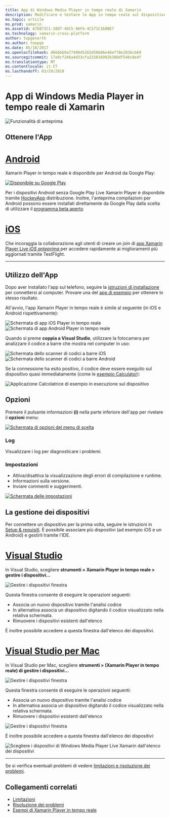 ```yaml
---
title: App di Windows Media Player in tempo reale di Xamarin
description: Modificare e testare le App in tempo reale sul dispositivo iOS o Android
ms.topic: article
ms.prod: xamarin
ms.assetid: A7EB73C1-38D7-46C5-9AF6-4C571C168BE7
ms.technology: xamarin-cross-platform
author: topgenorth
ms.author: toopge
ms.date: 05/10/2017
ms.openlocfilehash: d666bb9a7749845265d50b86e46ef78e2036cb69
ms.sourcegitcommit: 17a9cf246a4d33cfa232016992b308df540c8e4f
ms.translationtype: MT
ms.contentlocale: it-IT
ms.lasthandoff: 03/29/2018
---
```

# <a name="xamarin-live-player-app"></a>App di Windows Media Player in tempo reale di Xamarin

![Funzionalità di anteprima](~/media/shared/preview.png)

## <a name="get-the-app"></a>Ottenere l'App

# <a name="androidtabandroid"></a>[Android](#tab/android)

Xamarin Player in tempo reale è disponibile per Android da Google Play:

[ ![Disponibile su Google Play](images/google-play-badge.png)](https://play.google.com/store/apps/details?id=com.xamarin.live)

Per i dispositivi Android senza Google Play Live Xamarin Player è disponibile tramite [HockeyApp](https://aka.ms/xlp-hockeyapp) distribuzione. Inoltre, l'anteprima compilazioni per Android possono essere installati direttamente da Google Play dalla scelta di utilizzare il [programma beta aperto](https://play.google.com/apps/testing/com.xamarin.live)

# <a name="iostabios"></a>[iOS](#tab/ios)

Che incoraggia la collaborazione agli utenti di creare un join di [app Xamarin Player Live _iOS anteprima_ ](https://aka.ms/liveplayeralpha) per accedere rapidamente ai miglioramenti più aggiornati tramite TestFlight.

-----

## <a name="using-the-app"></a>Utilizzo dell'App

Dopo aver installato l'app sul telefono, seguire la [istruzioni di installazione](~/tools/live-player/install.md) per connettersi al computer. Provare una del [app di esempio](~/tools/live-player/samples.md) per ottenere lo stesso risultato.

All'avvio, l'app Xamarin Player in tempo reale è simile al seguente (in iOS e Android rispettivamente):

![Schermata di app iOS Player in tempo reale](player-images/app-iphone-sml.png) ![Schermata di app Android Player in tempo reale](player-images/app-android-sml.png)

Quando si preme **coppia a Visual Studio**, utilizzare la fotocamera per analizzare il codice a barre che mostra nel computer in uso:

![Schermata dello scanner di codici a barre iOS](player-images/scan-iphone-sml.png) ![Schermata dello scanner di codici a barre Android](player-images/scan-android-sml.png)

Se la connessione ha esito positivo, il codice deve essere eseguito sul dispositivo quasi immediatamente (come le [esempio Calculator](https://developer.xamarin.com/samples/mobile/LivePlayer/BasicCalculator)):

![Applicazione Calcolatrice di esempio in esecuzione sul dispositivo](player-images/basic-calculator-iphone-sml.png)

## <a name="options"></a>Opzioni

Premere il pulsante informazioni **(i)** nella parte inferiore dell'app per rivelare il **opzioni** menu:

[ ![Schermata di opzioni del menu di scelta](player-images/options-sml.png)](player-images/options.png#lightbox)

### <a name="logs"></a>Log

Visualizzare i log per diagnosticare i problemi.

### <a name="settings"></a>Impostazioni

* Attiva/disattiva la visualizzazione degli errori di compilazione e runtime.
* Informazioni sulla versione.
* Inviare commenti e suggerimenti.

[ ![Schermata delle impostazioni](player-images/settings-sml.png)](player-images/settings.png#lightbox)

## <a name="managing-devices"></a>La gestione dei dispositivi

Per connettere un dispositivo per la prima volta, seguire le istruzioni in [Setup & requisiti](~/tools/live-player/install.md). È possibile associare più dispositivi (ad esempio iOS e un Android) e gestirli tramite l'IDE.

# <a name="visual-studiotabwindows"></a>[Visual Studio](#tab/windows)

In Visual Studio, scegliere **strumenti > Xamarin Player in tempo reale > gestire i dispositivi...**

![Gestire i dispositivi finestra](player-images/manage-tools-menu-vs.png)

Questa finestra consente di eseguire le operazioni seguenti:

- Associa un nuovo dispositivo tramite l'analisi codice
- In alternativa associa un dispositivo digitando il codice visualizzato nella relativa schermata.
- Rimuovere i dispositivi esistenti dall'elenco

È inoltre possibile accedere a questa finestra dall'elenco dei dispositivi.

# <a name="visual-studio-for-mactabmacos"></a>[Visual Studio per Mac](#tab/macos)

In Visual Studio per Mac, scegliere **strumenti > (Xamarin Player in tempo reale) di gestire i dispositivi...**

![Gestire i dispositivi finestra](player-images/manage-tools-menu.png)

Questa finestra consente di eseguire le operazioni seguenti:

- Associa un nuovo dispositivo tramite l'analisi codice
- In alternativa associa un dispositivo digitando il codice visualizzato nella relativa schermata.
- Rimuovere i dispositivi esistenti dall'elenco

![Gestire i dispositivi finestra](player-images/manage.png)

È inoltre possibile accedere a questa finestra dall'elenco dei dispositivi:

![Scegliere i dispositivi di Windows Media Player Live Xamarin dall'elenco dei dispositivi](player-images/manage-device-menu.png)

-----

Se si verifica eventuali problemi di vedere [limitazioni e risoluzione dei problemi](~/tools/live-player/troubleshooting.md).


## <a name="related-links"></a>Collegamenti correlati

- [Limitazioni](~/tools/live-player/limitations.md)
- [Risoluzione dei problemi](~/tools/live-player/troubleshooting.md)
- [Esempi di Xamarin Player in tempo reale](~/tools/livehttps://developer.xamarin.com/samples.md)
